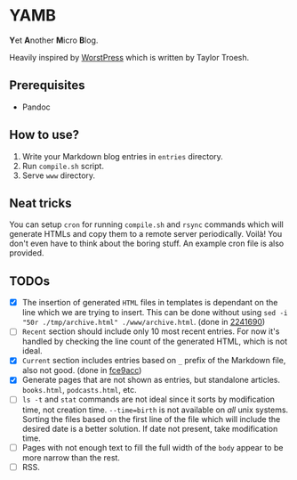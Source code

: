 # YAMB
**Y**et **A**nother **M**icro **B**log.

Heavily inspired by [WorstPress](https://github.com/surprisetalk/worstpress) which is written by Taylor Troesh. 

## Prerequisites
- Pandoc

## How to use?
 1. Write your Markdown blog entries in `entries` directory.
 2. Run `compile.sh` script.
 3. Serve `www` directory.

## Neat tricks

You can setup `cron` for running `compile.sh` and `rsync` commands which will generate HTMLs and copy them to a remote server periodically. Voilà! You don't even have to think about the boring stuff. An example cron file is also provided.

## TODOs
- [x] The insertion of generated `HTML` files in templates is dependant on the line which we are trying to insert. This can be done without using `sed -i "50r ./tmp/archive.html" ./www/archive.html`. (done in [2241690](https://github.com/doneforaiur/yamb/commit/224169060c72eb4c1dcdc71039bd4424881cc035))
- [ ] `Recent` section should include only 10 most recent entries. For now it's handled by checking the line count of the generated HTML, which is not ideal.
- [x] `Current` section includes entries based on `_` prefix of the Markdown file, also not good. (done in [fce9acc](https://github.com/doneforaiur/yamb/commit/fce9acca2fa2cbdce26c03b269a52d3e1208eec6))
- [x] Generate pages that are not shown as entries, but standalone articles. `books.html`, `podcasts.html`, etc.
- [ ] `ls -t` and `stat` commands are not ideal since it sorts by modification time, not creation time. `--time=birth` is not available on *all* unix systems. Sorting the files based on the first line of the file which will include the desired date is a better solution. If date not present, take modification time.
- [ ] Pages with not enough text to fill the full width of the `body` appear to be more narrow than the rest. 
- [ ] RSS.
